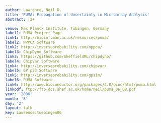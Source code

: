 ```yaml
---
author: Lawrence, Neil D.
title: 'PUMA: Propagation of Uncertainty in Microarray Analysis'
abstract: |2+

venue: Max Planck Institute, Tübingen, Germany
label1: PUMA Project Page
link1: http://bioinf.man.ac.uk/resources/puma/
label2: NPPCA Software
link2: http://inverseprobability.com/nppca/
label3: ChipDyno Software
link3: https://github.com/SheffieldML/chipdyno/
label4: ChipVar Software
link4: http://inverseprobability.com/chipvar/
label5: GP p53 Software
link5: http://inverseprobability.com/gpsim/
label6: PUMA Software
link6: http://www.bioconductor.org/packages/2.0/bioc/html/puma.html
linkpdf: ftp://ftp.dcs.shef.ac.uk/home/neil/puma_06_08.pdf
year: '2006'
month: '8'
day: '2'
layout: talk
key: Lawrence:tuebingen06
---
```

